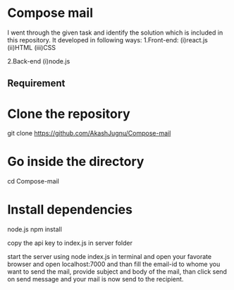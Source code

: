 # Compose mail

I went through the given task and identify the solution which is included in this repository.
It developed in following ways:
  1.Front-end:
    (i)react.js
   (ii)HTML
   (iii)CSS
  
  2.Back-end
   (i)node.js  
  
## Requirement

# Clone the repository
git clone https://github.com/AkashJugnu/Compose-mail

# Go inside the directory
cd Compose-mail

# Install dependencies
  node.js
  npm install
  
  copy the api key to index.js in server folder
  
  start the server using node index.js in terminal 
  and open your favorate browser and open localhost:7000
  and than fill the email-id to whome you want to send the mail, provide subject and body of the mail, than click send on send   message and your mail is now send to the recipient.

